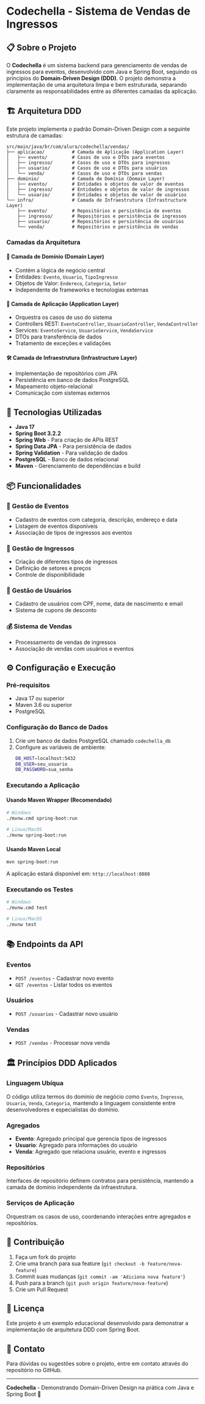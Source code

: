 # Codechella - Sistema de Vendas de Ingressos

## 📋 Sobre o Projeto

O **Codechella** é um sistema backend para gerenciamento de vendas de ingressos para eventos, desenvolvido com Java e Spring Boot, seguindo os princípios do **Domain-Driven Design (DDD)**. O projeto demonstra a implementação de uma arquitetura limpa e bem estruturada, separando claramente as responsabilidades entre as diferentes camadas da aplicação.

## 🏗️ Arquitetura DDD

Este projeto implementa o padrão Domain-Driven Design com a seguinte estrutura de camadas:

```
src/main/java/br/com/alura/codechella/vendas/
├── aplicacao/          # Camada de Aplicação (Application Layer)
│   ├── evento/         # Casos de uso e DTOs para eventos
│   ├── ingresso/       # Casos de uso e DTOs para ingressos
│   ├── usuario/        # Casos de uso e DTOs para usuários
│   └── venda/          # Casos de uso e DTOs para vendas
├── dominio/            # Camada de Domínio (Domain Layer)
│   ├── evento/         # Entidades e objetos de valor de eventos
│   ├── ingresso/       # Entidades e objetos de valor de ingressos
│   └── usuario/        # Entidades e objetos de valor de usuários
└── infra/              # Camada de Infraestrutura (Infrastructure Layer)
    ├── evento/         # Repositórios e persistência de eventos
    ├── ingresso/       # Repositórios e persistência de ingressos
    ├── usuario/        # Repositórios e persistência de usuários
    └── venda/          # Repositórios e persistência de vendas
```

### Camadas da Arquitetura

#### 🎯 **Camada de Domínio (Domain Layer)**
- Contém a lógica de negócio central
- Entidades: `Evento`, `Usuario`, `TipoIngresso`
- Objetos de Valor: `Endereco`, `Categoria`, `Setor`
- Independente de frameworks e tecnologias externas

#### 🔄 **Camada de Aplicação (Application Layer)**
- Orquestra os casos de uso do sistema
- Controllers REST: `EventoController`, `UsuarioController`, `VendaController`
- Services: `EventoService`, `UsuarioService`, `VendaService`
- DTOs para transferência de dados
- Tratamento de exceções e validações

#### 🛠️ **Camada de Infraestrutura (Infrastructure Layer)**
- Implementação de repositórios com JPA
- Persistência em banco de dados PostgreSQL
- Mapeamento objeto-relacional
- Comunicação com sistemas externos

## 🚀 Tecnologias Utilizadas

- **Java 17**
- **Spring Boot 3.2.2**
- **Spring Web** - Para criação de APIs REST
- **Spring Data JPA** - Para persistência de dados
- **Spring Validation** - Para validação de dados
- **PostgreSQL** - Banco de dados relacional
- **Maven** - Gerenciamento de dependências e build

## 📦 Funcionalidades

### 🎪 **Gestão de Eventos**
- Cadastro de eventos com categoria, descrição, endereço e data
- Listagem de eventos disponíveis
- Associação de tipos de ingressos aos eventos

### 🎫 **Gestão de Ingressos**
- Criação de diferentes tipos de ingressos
- Definição de setores e preços
- Controle de disponibilidade

### 👥 **Gestão de Usuários**
- Cadastro de usuários com CPF, nome, data de nascimento e email
- Sistema de cupons de desconto

### 💰 **Sistema de Vendas**
- Processamento de vendas de ingressos
- Associação de vendas com usuários e eventos

## ⚙️ Configuração e Execução

### Pré-requisitos

- Java 17 ou superior
- Maven 3.6 ou superior
- PostgreSQL

### Configuração do Banco de Dados

1. Crie um banco de dados PostgreSQL chamado `codechella_db`
2. Configure as variáveis de ambiente:
   ```bash
   DB_HOST=localhost:5432
   DB_USER=seu_usuario
   DB_PASSWORD=sua_senha
   ```

### Executando a Aplicação

#### Usando Maven Wrapper (Recomendado)

```bash
# Windows
./mvnw.cmd spring-boot:run

# Linux/MacOS
./mvnw spring-boot:run
```

#### Usando Maven Local

```bash
mvn spring-boot:run
```

A aplicação estará disponível em: `http://localhost:8080`

### Executando os Testes

```bash
# Windows
./mvnw.cmd test

# Linux/MacOS
./mvnw test
```

## 📚 Endpoints da API

### Eventos
- `POST /eventos` - Cadastrar novo evento
- `GET /eventos` - Listar todos os eventos

### Usuários
- `POST /usuarios` - Cadastrar novo usuário

### Vendas
- `POST /vendas` - Processar nova venda

## 🏛️ Princípios DDD Aplicados

### **Linguagem Ubíqua**
O código utiliza termos do domínio de negócio como `Evento`, `Ingresso`, `Usuario`, `Venda`, `Categoria`, mantendo a linguagem consistente entre desenvolvedores e especialistas do domínio.

### **Agregados**
- **Evento**: Agregado principal que gerencia tipos de ingressos
- **Usuario**: Agregado para informações do usuário
- **Venda**: Agregado que relaciona usuário, evento e ingressos

### **Repositórios**
Interfaces de repositório definem contratos para persistência, mantendo a camada de domínio independente da infraestrutura.

### **Serviços de Aplicação**
Orquestram os casos de uso, coordenando interações entre agregados e repositórios.

## 🤝 Contribuição

1. Faça um fork do projeto
2. Crie uma branch para sua feature (`git checkout -b feature/nova-feature`)
3. Commit suas mudanças (`git commit -am 'Adiciona nova feature'`)
4. Push para a branch (`git push origin feature/nova-feature`)
5. Crie um Pull Request

## 📄 Licença

Este projeto é um exemplo educacional desenvolvido para demonstrar a implementação de arquitetura DDD com Spring Boot.

## 📧 Contato

Para dúvidas ou sugestões sobre o projeto, entre em contato através do repositório no GitHub.

---

**Codechella** - Demonstrando Domain-Driven Design na prática com Java e Spring Boot 🎵
